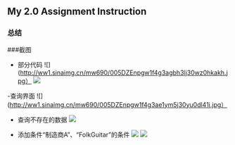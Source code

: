 ## My 2.0 Assignment Instruction ##


### 总结 ###
   

###截图

- 部分代码
  ![](http://ww1.sinaimg.cn/mw690/005DZEnpgw1f4g3agbh3lj30wz0hkakh.jpg）
  ![](http://ww2.sinaimg.cn/mw690/005DZEnpgw1f4g3af1h5aj311r0kdgwv.jpg)

-查询界面
   ![](http://ww1.sinaimg.cn/mw690/005DZEnpgw1f4g3ae1ym5j30yu0dl41j.jpg）
   
 
- 查询不存在的数据
  ![](http://ww1.sinaimg.cn/mw690/005DZEnpgw1f4g3afd5lbj30d2037aa4.jpg)
     
- 添加条件“制造商A”、“FolkGuitar”的条件
  ![](http://ww3.sinaimg.cn/mw690/005DZEnpgw1f4g3afngjaj30fh0bp75m.jpg) 
  ![](http://http://ww1.sinaimg.cn/mw690/005DZEnpgw1f4g3afqronj30bu06e0tf.jpg) 
  


